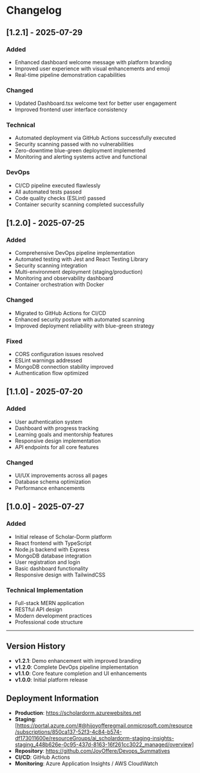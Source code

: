 # Changelog

## [1.2.1] - 2025-07-29

### Added
- Enhanced dashboard welcome message with platform branding
- Improved user experience with visual enhancements and emoji
- Real-time pipeline demonstration capabilities

### Changed
- Updated Dashboard.tsx welcome text for better user engagement
- Improved frontend user interface consistency

### Technical
- Automated deployment via GitHub Actions successfully executed
- Security scanning passed with no vulnerabilities
- Zero-downtime blue-green deployment implemented
- Monitoring and alerting systems active and functional

### DevOps
- CI/CD pipeline executed flawlessly
- All automated tests passed
- Code quality checks (ESLint) passed
- Container security scanning completed successfully

## [1.2.0] - 2025-07-25

### Added
- Comprehensive DevOps pipeline implementation
- Automated testing with Jest and React Testing Library
- Security scanning integration
- Multi-environment deployment (staging/production)
- Monitoring and observability dashboard
- Container orchestration with Docker

### Changed
- Migrated to GitHub Actions for CI/CD
- Enhanced security posture with automated scanning
- Improved deployment reliability with blue-green strategy

### Fixed
- CORS configuration issues resolved
- ESLint warnings addressed
- MongoDB connection stability improved
- Authentication flow optimized

## [1.1.0] - 2025-07-20

### Added
- User authentication system
- Dashboard with progress tracking
- Learning goals and mentorship features
- Responsive design implementation
- API endpoints for all core features

### Changed
- UI/UX improvements across all pages
- Database schema optimization
- Performance enhancements

## [1.0.0] - 2025-07-27

### Added
- Initial release of Scholar-Dorm platform
- React frontend with TypeScript
- Node.js backend with Express
- MongoDB database integration
- User registration and login
- Basic dashboard functionality
- Responsive design with TailwindCSS

### Technical Implementation
- Full-stack MERN application
- RESTful API design
- Modern development practices
- Professional code structure

---

## Version History

- **v1.2.1**: Demo enhancement with improved branding
- **v1.2.0**: Complete DevOps pipeline implementation
- **v1.1.0**: Core feature completion and UI enhancements
- **v1.0.0**: Initial platform release

## Deployment Information

- **Production**: https://scholardorm.azurewebsites.net
- **Staging**: [https://portal.azure.com/#@hijoyofferegmail.onmicrosoft.com/resource/subscriptions/850ca137-52f3-4c84-b574-df173011600e/resourceGroups/ai_scholardorm-staging-insights-staging_448b626e-0c95-437d-8163-16f261cc3022_managed/overview]
- **Repository**: https://github.com/JoyOffere/Devops_Summatives
- **CI/CD**: GitHub Actions
- **Monitoring**: Azure Application Insights / AWS CloudWatch

